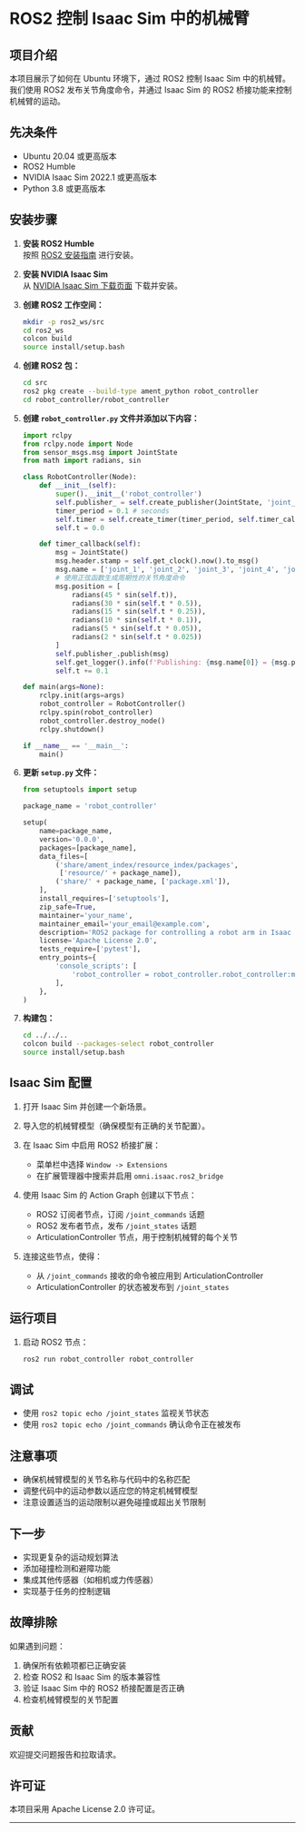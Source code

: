 
# ROS2 控制 Isaac Sim 中的机械臂

## 项目介绍

本项目展示了如何在 Ubuntu 环境下，通过 ROS2 控制 Isaac Sim 中的机械臂。我们使用 ROS2 发布关节角度命令，并通过 Isaac Sim 的 ROS2 桥接功能来控制机械臂的运动。

## 先决条件

- Ubuntu 20.04 或更高版本
- ROS2 Humble
- NVIDIA Isaac Sim 2022.1 或更高版本
- Python 3.8 或更高版本

## 安装步骤

1. **安装 ROS2 Humble**  
   按照 [ROS2 安装指南](https://docs.ros.org/en/humble/Installation/Ubuntu-Install-Debians.html) 进行安装。

2. **安装 NVIDIA Isaac Sim**  
   从 [NVIDIA Isaac Sim 下载页面](https://developer.nvidia.com/isaac-sim) 下载并安装。

3. **创建 ROS2 工作空间：**

    ```bash
    mkdir -p ros2_ws/src
    cd ros2_ws
    colcon build
    source install/setup.bash
    ```

4. **创建 ROS2 包：**

    ```bash
    cd src
    ros2 pkg create --build-type ament_python robot_controller
    cd robot_controller/robot_controller
    ```

5. **创建 `robot_controller.py` 文件并添加以下内容：**

    ```python
    import rclpy
    from rclpy.node import Node
    from sensor_msgs.msg import JointState
    from math import radians, sin

    class RobotController(Node):
        def __init__(self):
            super().__init__('robot_controller')
            self.publisher_ = self.create_publisher(JointState, 'joint_commands', 10)
            timer_period = 0.1 # seconds
            self.timer = self.create_timer(timer_period, self.timer_callback)
            self.t = 0.0

        def timer_callback(self):
            msg = JointState()
            msg.header.stamp = self.get_clock().now().to_msg()
            msg.name = ['joint_1', 'joint_2', 'joint_3', 'joint_4', 'joint_5', 'joint_6']
            # 使用正弦函数生成周期性的关节角度命令
            msg.position = [
                radians(45 * sin(self.t)),
                radians(30 * sin(self.t * 0.5)),
                radians(15 * sin(self.t * 0.25)),
                radians(10 * sin(self.t * 0.1)),
                radians(5 * sin(self.t * 0.05)),
                radians(2 * sin(self.t * 0.025))
            ]
            self.publisher_.publish(msg)
            self.get_logger().info(f'Publishing: {msg.name[0]} = {msg.position[0]} rad')
            self.t += 0.1

    def main(args=None):
        rclpy.init(args=args)
        robot_controller = RobotController()
        rclpy.spin(robot_controller)
        robot_controller.destroy_node()
        rclpy.shutdown()

    if __name__ == '__main__':
        main()
    ```

6. **更新 `setup.py` 文件：**

    ```python
    from setuptools import setup

    package_name = 'robot_controller'

    setup(
        name=package_name,
        version='0.0.0',
        packages=[package_name],
        data_files=[
            ('share/ament_index/resource_index/packages',
             ['resource/' + package_name]),
            ('share/' + package_name, ['package.xml']),
        ],
        install_requires=['setuptools'],
        zip_safe=True,
        maintainer='your_name',
        maintainer_email='your_email@example.com',
        description='ROS2 package for controlling a robot arm in Isaac Sim',
        license='Apache License 2.0',
        tests_require=['pytest'],
        entry_points={
            'console_scripts': [
                'robot_controller = robot_controller.robot_controller:main'
            ],
        },
    )
    ```

7. **构建包：**

    ```bash
    cd ../../..
    colcon build --packages-select robot_controller
    source install/setup.bash
    ```

## Isaac Sim 配置

1. 打开 Isaac Sim 并创建一个新场景。

2. 导入您的机械臂模型（确保模型有正确的关节配置）。

3. 在 Isaac Sim 中启用 ROS2 桥接扩展：  
   - 菜单栏中选择 `Window -> Extensions`  
   - 在扩展管理器中搜索并启用 `omni.isaac.ros2_bridge`

4. 使用 Isaac Sim 的 Action Graph 创建以下节点：
   - ROS2 订阅者节点，订阅 `/joint_commands` 话题
   - ROS2 发布者节点，发布 `/joint_states` 话题
   - ArticulationController 节点，用于控制机械臂的每个关节

5. 连接这些节点，使得：
   - 从 `/joint_commands` 接收的命令被应用到 ArticulationController
   - ArticulationController 的状态被发布到 `/joint_states`

## 运行项目

1. 启动 ROS2 节点：

    ```bash
    ros2 run robot_controller robot_controller
    ```

## 调试

- 使用 `ros2 topic echo /joint_states` 监视关节状态
- 使用 `ros2 topic echo /joint_commands` 确认命令正在被发布

## 注意事项

- 确保机械臂模型的关节名称与代码中的名称匹配
- 调整代码中的运动参数以适应您的特定机械臂模型
- 注意设置适当的运动限制以避免碰撞或超出关节限制

## 下一步

- 实现更复杂的运动规划算法
- 添加碰撞检测和避障功能
- 集成其他传感器（如相机或力传感器）
- 实现基于任务的控制逻辑

## 故障排除

如果遇到问题：
1. 确保所有依赖项都已正确安装
2. 检查 ROS2 和 Isaac Sim 的版本兼容性
3. 验证 Isaac Sim 中的 ROS2 桥接配置是否正确
4. 检查机械臂模型的关节配置

## 贡献

欢迎提交问题报告和拉取请求。

## 许可证

本项目采用 Apache License 2.0 许可证。

---
